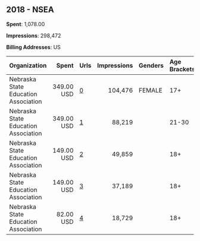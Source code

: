 ## 2018 - NSEA 
**Spent**: 1,078.00

**Impressions**: 298,472

**Billing Addresses**: US

|Organization|Spent|Urls|Impressions|Genders|Age Brackets|Country Codes|
|:---|---:|:---|---:|:---|:---|:---|
|Nebraska State Education Association|349.00 USD|[0](https://www.snap.com/political-ads/asset/dcaec66482e9f1247c5e57c0f72d07597964acddfc7fb099a648f3c70cf0e6b5?mediaType=mp4)|104,476|FEMALE|17+|united states|
|Nebraska State Education Association|349.00 USD|[1](https://www.snap.com/political-ads/asset/814acdab0ae504eee12b2985caa46667844c300449fff562ab6432a3d62313fb?mediaType=mp4)|88,219||21-30|united states|
|Nebraska State Education Association|149.00 USD|[2](https://www.snap.com/political-ads/asset/ae24085db0620ce66d8efd3913a1283e1064f3b930f50fc9486509b4f00d7d7e?mediaType=mp4)|49,859||18+|united states|
|Nebraska State Education Association|149.00 USD|[3](https://www.snap.com/political-ads/asset/752a1e2ac4815fbb7b44a56687ff1a13ce2ed25b4cc874d08eae4694a93e4e42?mediaType=mp4)|37,189||18+|united states|
|Nebraska State Education Association|82.00 USD|[4](https://www.snap.com/political-ads/asset/ca292370791714055ec9cfa91242ba2494493ef956e06adb6971448785ee7944?mediaType=mp4)|18,729||18+|united states|
